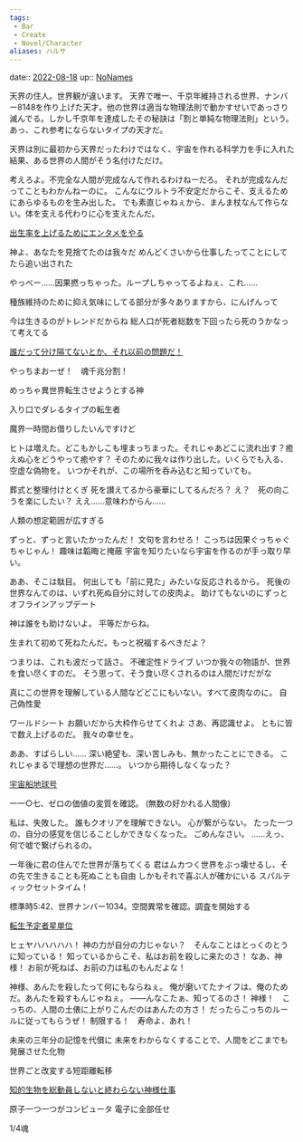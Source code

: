 ```yaml
---
tags:
 - Bar
 - Create
 - Novel/Character
aliases: ハルサ
---
```


date:: [2022-08-18](Daily_Note/2022-08-18.md)
up:: [NoNames](../Chaos/NoNames.md)




天界の住人。世界観が違います。
天界で唯一、千京年維持される世界、ナンバー8148を作り上げた天才。他の世界は適当な物理法則で動かすせいであっさり滅んでる。しかし千京年を達成したその秘訣は「割と単純な物理法則」という。あっ、これ参考にならないタイプの天才だ。


天界は別に最初から天界だったわけではなく、宇宙を作れる科学力を手に入れた結果、ある世界の人間がそう名付けただけ。




考えろよ。不完全な人間が完成なんて作れるわけねーだろ。
それが完成なんだってこともわかんねーのに。
こんなにウルトラ不安定だからこそ、支えるためにあらゆるものを生み出した。
でも素直じゃねぇから、まんま杖なんて作らない。体を支える代わりに心を支えたんだ。

[出生率を上げるためにエンタメをやる](../../../Info/出生率を上げるためにエンタメをやる.md)

神よ、あなたを見捨てたのは我々だ
めんどくさいから仕事したってことにしてたら追い出された


やっべー……因果撚っちゃった。ループしちゃってるよねぇ、これ……

種族維持のために抑え気味にしてる部分が多々ありますから、にんげんって

今は生きるのがトレンドだからね
総人口が死者総数を下回ったら死のうかなって考えてる

[誰だって分け隔てないとか、それ以前の問題だ！](../../../Info/誰だって分け隔てないとか、それ以前の問題だ！.md)

やっちまおーぜ！　魂千兆分割！

めっちゃ異世界転生させようとする神

入り口でダレるタイプの転生者

魔界一時間お借りしたいんですけど

ヒトは増えた。どこもかしこも埋まっちまった。それじゃあどこに流れ出す？癒えぬ心をどうやって癒やす？
そのために我々は作り出した。いくらでも入る、空虚な偽物を。
いつかそれが、この場所を呑み込むと知っていても。

葬式と整理付けとくぎ
死を讃えてるから豪華にしてるんだろ？
え？　死の向こうを楽にしたい？
ええ……意味わからん……

人類の想定範囲が広すぎる


ずっと、ずっと言いたかったんだ！
文句を言わせろ！
こっちは因果ぐっちゃぐちゃじゃん！
趣味は韜晦と掩蔽
宇宙を知りたいなら宇宙を作るのが手っ取り早い。

ああ、そこは駄目。
何出しても「前に見た」みたいな反応されるから。
死後の世界なんてのは、いずれ死ぬ自分に対しての皮肉よ。
助けてもないのにずっとオフラインアップデート

神は誰をも助けないよ。
平等だからね。

生まれて初めて死ねたんだ。もっと祝福するべきだよ？

つまりは、これも波だって話さ。
不確定性ドライブ
いつか我々の物語が、世界を食い尽くすのだ。
そう思って、そう食い尽くされるのは人間だけだがな

真にこの世界を理解している人間などどこにもいない。すべて皮肉なのに。
自己偽性愛


ワールドシート
お願いだから大枠作らせてくれよ
さあ、再認識せよ。
ともに皆で数え上げるのだ。
我々の幸せを。

ああ、すばらしい……
深い絶望も、深い苦しみも、無かったことにできる。
これじゃまるで理想の世界だ……。
いつから期待しなくなった？

[宇宙船地球号](../../../Info/宇宙船地球号.md)

一一○七、ゼロの価値の変質を確認。
(無数の好かれる人間像)

私は、失敗した。
誰もクオリアを理解できない。
心が繋がらない。
たった一つの、自分の感覚を信じることしかできなくなった。
ごめんなさい。
……えっ、何で嘘で繋げられるの。

一年後に君の住んでた世界が落ちてくる
君はムカつく世界をぶっ壊せるし、その先で生きることも死ぬことも自由
しかもそれで喜ぶ人が確かにいる
スパルティックセットタイム！

標準時5:42、世界ナンバー1034。空間異常を確認。調査を開始する

[転生予定者星単位](../../../Info/転生予定者星単位.md)

ヒェヤハハハハハ！
神の力が自分の力じゃない？　そんなことはとっくのとうに知っている！
知っているからこそ、私はお前を殺しに来たのさ！
なあ、神様！
お前が死ねば、お前の力は私のもんだよな！

神様、あんたを殺したって何にもならねぇ。
俺が磨いてたナイフは、俺のためだ。あんたを殺すもんじゃねぇ。
――んなこたぁ、知ってるのさ！
神様！　こっちの、人間の土俵に上がりこんだのはあんたの方さ！
だったらこっちのルールに従ってもらうぜ！
制限する！　寿命よ、あれ！

未来の三年分の記憶を代償に
未来をわからなくすることで、人間をどこまでも発展させた化物

世界ごと改変する短距離転移


[知的生物を総動員しないと終わらない神様仕事](../../../Info/知的生物を総動員しないと終わらない神様仕事.md)



原子一つ一つがコンピュータ
電子に全部任せ

1/4魂